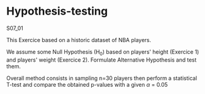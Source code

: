 # Hypothesis-testing
S07_01

This Exercice based on a historic dataset of NBA players.

We assume some Null Hypothesis (H<sub>0</sub>) based on players' height (Exercice 1) and players' weight (Exercice 2). Formulate Alternative Hypothesis and test them.

Overall method consists in sampling n=30 players then perform a statistical T-test and compare the obtained p-values with a given $\alpha$ = 0.05

